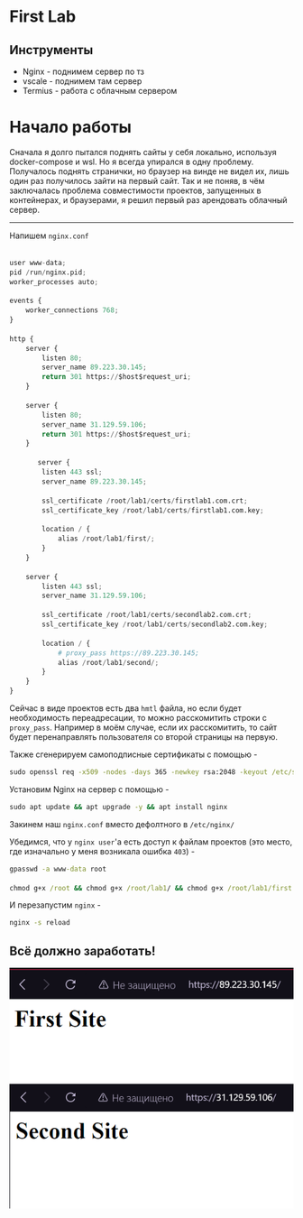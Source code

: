 # First Lab
## Инструменты
* Nginx - поднимем сервер по тз
* vscale - поднимем там сервер
* Termius - работа с облачным сервером

# Начало работы
Сначала я долго пытался поднять сайты у себя локально, используя docker-compose и wsl. Но я всегда упирался в одну проблему. Получалось поднять странички, но браузер на винде не видел их, лишь один раз получилось зайти на первый сайт.
Так и не поняв, в чём заключалась проблема совместимости проектов, запущенных в контейнерах, и браузерами, я решил первый раз арендовать облачный сервер.

---
Напишем `nginx.conf`
```python

user www-data;
pid /run/nginx.pid;
worker_processes auto;

events {
    worker_connections 768;
}

http {
    server {
        listen 80;
        server_name 89.223.30.145;
        return 301 https://$host$request_uri;
    }

    server {
        listen 80;
        server_name 31.129.59.106;
        return 301 https://$host$request_uri;
    }

       server {
        listen 443 ssl;
        server_name 89.223.30.145;

        ssl_certificate /root/lab1/certs/firstlab1.com.crt;
        ssl_certificate_key /root/lab1/certs/firstlab1.com.key;

        location / {
            alias /root/lab1/first/;
        }
    }

    server {
        listen 443 ssl;
        server_name 31.129.59.106;

        ssl_certificate /root/lab1/certs/secondlab2.com.crt;
        ssl_certificate_key /root/lab1/certs/secondlab2.com.key;

        location / {
            # proxy_pass https://89.223.30.145;
            alias /root/lab1/second/;
        }
    }   
}
```
Сейчас в виде проектов есть два `hmtl` файла, но если будет необходимость переадресации, то можно расскомитить строки с `proxy_pass`. Например в моём случае, если их расскомитить, то сайт будет перенаправлять пользователя со второй страницы на первую.

Также сгенерируем самоподписные сертификаты с помощью - 
```cmd
sudo openssl req -x509 -nodes -days 365 -newkey rsa:2048 -keyout /etc/ssl/private/SERT_NAME.key -out /etc/ssl/certs/SERT_NAME.crt
```
Установим Nginx на сервер с помощью - 
```cmd
sudo apt update && apt upgrade -y && apt install nginx
```
Закинем наш `nginx.conf` вместо дефолтного в `/etc/nginx/`

Убедимся, что у `nginx user`'a есть доступ к файлам проектов (это место, где изначально у меня возникала ошибка `403`) - 
```cmd
gpasswd -a www-data root

chmod g+x /root && chmod g+x /root/lab1/ && chmod g+x /root/lab1/first
```

И перезапустим `nginx` - 
```cmd
nginx -s reload
```

## Всё должно заработать!
![alt text](images/image.png)
![alt text](images/image-1.png)
